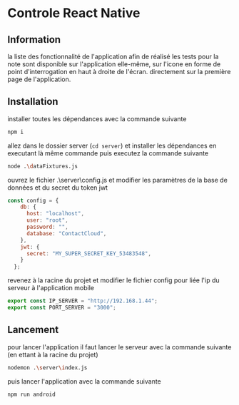 # Controle React Native
## Information

la liste des fonctionnalité de l'application afin de réalisé les tests pour la note sont disponible sur l'application elle-même, sur l'icone en forme de point d'interrogation en haut à droite de l'écran. directement sur la première page de l'application.

## Installation

installer toutes les dépendances avec la commande suivante
```bash
npm i
```
allez dans le dossier server (`cd server`) et installer les dépendances en executant là même commande puis executez la commande suivante
```bash
node .\dataFixtures.js
```

ouvrez le fichier .\server\config.js et modifier les paramètres de la base de données et du secret du token jwt
```javascript
const config = {
    db: {
      host: "localhost",
      user: "root",
      password: "",
      database: "ContactCloud",
    },
    jwt: {
      secret: "MY_SUPER_SECRET_KEY_53483548",
    }
  };
```

revenez à la racine du projet et modifier le fichier config pour liée l'ip du serveur à l'application mobile
```javascript
export const IP_SERVER = "http://192.168.1.44"; 
export const PORT_SERVER = "3000"; 
```

## Lancement

pour lancer l'application il faut lancer le serveur avec la commande suivante (en ettant à la racine du projet)

```bash
nodemon .\server\index.js
```

puis lancer l'application avec la commande suivante

```bash
npm run android
```
